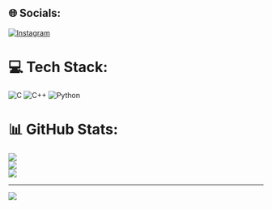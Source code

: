 
## 🌐 Socials:
[![Instagram](https://img.shields.io/badge/Instagram-%23E4405F.svg?logo=Instagram&logoColor=white)](https://instagram.com/@jmarko_6) 

# 💻 Tech Stack:
![C](https://img.shields.io/badge/c-%2300599C.svg?style=for-the-badge&logo=c&logoColor=white) ![C++](https://img.shields.io/badge/c++-%2300599C.svg?style=for-the-badge&logo=c%2B%2B&logoColor=white) ![Python](https://img.shields.io/badge/python-3670A0?style=for-the-badge&logo=python&logoColor=ffdd54)
# 📊 GitHub Stats:
![](https://github-readme-stats.vercel.app/api?username=jmarko&theme=dark&hide_border=true&include_all_commits=true&count_private=true)<br/>
![](https://github-readme-streak-stats.herokuapp.com/?user=jmarko&theme=dark&hide_border=true)<br/>
![](https://github-readme-stats.vercel.app/api/top-langs/?username=jmarko&theme=dark&hide_border=true&include_all_commits=true&count_private=true&layout=compact)

---
[![](https://visitcount.itsvg.in/api?id=jmarko&icon=0&color=0)](https://visitcount.itsvg.in)

<!-- Proudly created with GPRM ( https://gprm.itsvg.in ) -->
